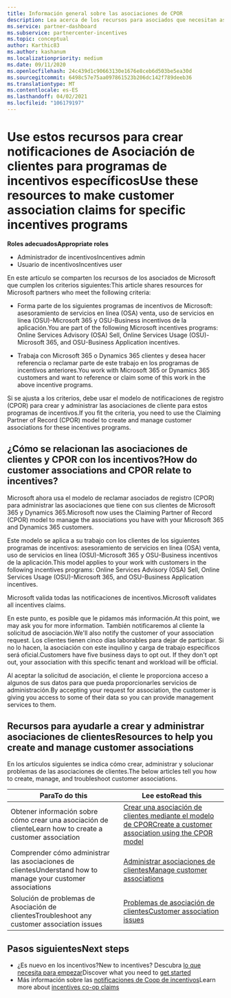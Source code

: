 ```yaml
---
title: Información general sobre las asociaciones de CPOR
description: Lea acerca de los recursos para asociados que necesitan asociar a los clientes a programas de incentivos específicos a través del modelo de notificaciones de registro (CPOR).
ms.service: partner-dashboard
ms.subservice: partnercenter-incentives
ms.topic: conceptual
author: Karthic83
ms.author: kashanum
ms.localizationpriority: medium
ms.date: 09/11/2020
ms.openlocfilehash: 24c439d1c90663130e1676e8ceb6d503be5ea30d
ms.sourcegitcommit: 6498c57e75aa097861523b206dc142f789deeb36
ms.translationtype: MT
ms.contentlocale: es-ES
ms.lasthandoff: 04/02/2021
ms.locfileid: "106179197"
---
```

# <a name="use-these-resources-to-make-customer-association-claims-for-specific-incentives-programs"></a><span data-ttu-id="805be-103">Use estos recursos para crear notificaciones de Asociación de clientes para programas de incentivos específicos</span><span class="sxs-lookup"><span data-stu-id="805be-103">Use these resources to make customer association claims for specific incentives programs</span></span>

<span data-ttu-id="805be-104">**Roles adecuados**</span><span class="sxs-lookup"><span data-stu-id="805be-104">**Appropriate roles**</span></span>

- <span data-ttu-id="805be-105">Administrador de incentivos</span><span class="sxs-lookup"><span data-stu-id="805be-105">Incentives admin</span></span>
- <span data-ttu-id="805be-106">Usuario de incentivos</span><span class="sxs-lookup"><span data-stu-id="805be-106">Incentives user</span></span>

<span data-ttu-id="805be-107">En este artículo se comparten los recursos de los asociados de Microsoft que cumplen los criterios siguientes:</span><span class="sxs-lookup"><span data-stu-id="805be-107">This article shares resources for Microsoft partners who meet the following criteria:</span></span>

- <span data-ttu-id="805be-108">Forma parte de los siguientes programas de incentivos de Microsoft: asesoramiento de servicios en línea (OSA) venta, uso de servicios en línea (OSU)-Microsoft 365 y OSU-Business incentivos de la aplicación.</span><span class="sxs-lookup"><span data-stu-id="805be-108">You are part of the following Microsoft incentives programs: Online Services Advisory (OSA) Sell, Online Services Usage (OSU)-Microsoft 365, and OSU-Business Application incentives.</span></span>

- <span data-ttu-id="805be-109">Trabaja con Microsoft 365 o Dynamics 365 clientes y desea hacer referencia o reclamar parte de este trabajo en los programas de incentivos anteriores.</span><span class="sxs-lookup"><span data-stu-id="805be-109">You work with Microsoft 365 or Dynamics 365 customers and want to reference or claim some of this work in the above incentive programs.</span></span>

<span data-ttu-id="805be-110">Si se ajusta a los criterios, debe usar el modelo de notificaciones de registro (CPOR) para crear y administrar las asociaciones de cliente para estos programas de incentivos.</span><span class="sxs-lookup"><span data-stu-id="805be-110">If you fit the criteria, you need to use the Claiming Partner of Record (CPOR) model to create and manage customer associations for these incentives programs.</span></span>
 
## <a name="how-do-customer-associations-and-cpor-relate-to-incentives"></a><span data-ttu-id="805be-111">¿Cómo se relacionan las asociaciones de clientes y CPOR con los incentivos?</span><span class="sxs-lookup"><span data-stu-id="805be-111">How do customer associations and CPOR relate to incentives?</span></span>

<span data-ttu-id="805be-112">Microsoft ahora usa el modelo de reclamar asociados de registro (CPOR) para administrar las asociaciones que tiene con sus clientes de Microsoft 365 y Dynamics 365.</span><span class="sxs-lookup"><span data-stu-id="805be-112">Microsoft now uses the Claiming Partner of Record (CPOR) model to manage the associations you have with your Microsoft 365 and Dynamics 365 customers.</span></span>

<span data-ttu-id="805be-113">Este modelo se aplica a su trabajo con los clientes de los siguientes programas de incentivos: asesoramiento de servicios en línea (OSA) venta, uso de servicios en línea (OSU)-Microsoft 365 y OSU-Business incentivos de la aplicación.</span><span class="sxs-lookup"><span data-stu-id="805be-113">This model applies to your work with customers in the following incentives programs: Online Services Advisory (OSA) Sell, Online Services Usage (OSU)-Microsoft 365, and OSU-Business Application incentives.</span></span>

<span data-ttu-id="805be-114">Microsoft valida todas las notificaciones de incentivos.</span><span class="sxs-lookup"><span data-stu-id="805be-114">Microsoft validates all incentives claims.</span></span>

<span data-ttu-id="805be-115">En este punto, es posible que le pidamos más información.</span><span class="sxs-lookup"><span data-stu-id="805be-115">At this point, we may ask you for more information.</span></span> <span data-ttu-id="805be-116">También notificaremos al cliente la solicitud de asociación.</span><span class="sxs-lookup"><span data-stu-id="805be-116">We'll also notify the customer of your association request.</span></span> <span data-ttu-id="805be-117">Los clientes tienen cinco días laborables para dejar de participar. Si no lo hacen, la asociación con este inquilino y carga de trabajo específicos será oficial.</span><span class="sxs-lookup"><span data-stu-id="805be-117">Customers have five business days to opt out. If they don't opt out, your association with this specific tenant and workload will be official.</span></span>

<span data-ttu-id="805be-118">Al aceptar la solicitud de asociación, el cliente le proporciona acceso a algunos de sus datos para que pueda proporcionarles servicios de administración.</span><span class="sxs-lookup"><span data-stu-id="805be-118">By accepting your request for association, the customer is giving you access to some of their data so you can provide management services to them.</span></span> 

## <a name="resources-to-help-you-create-and-manage-customer-associations"></a><span data-ttu-id="805be-119">Recursos para ayudarle a crear y administrar asociaciones de clientes</span><span class="sxs-lookup"><span data-stu-id="805be-119">Resources to help you create and manage customer associations</span></span>

<span data-ttu-id="805be-120">En los artículos siguientes se indica cómo crear, administrar y solucionar problemas de las asociaciones de clientes.</span><span class="sxs-lookup"><span data-stu-id="805be-120">The below articles tell you how to create, manage, and troubleshoot customer associations.</span></span>

|  <span data-ttu-id="805be-121">**Para**</span><span class="sxs-lookup"><span data-stu-id="805be-121">**To do this**</span></span>  |  <span data-ttu-id="805be-122">**Lee esto**</span><span class="sxs-lookup"><span data-stu-id="805be-122">**Read this**</span></span>  |
|--------------|-----------|
| <span data-ttu-id="805be-123">Obtener información sobre cómo crear una asociación de cliente</span><span class="sxs-lookup"><span data-stu-id="805be-123">Learn how to create a customer association</span></span>  | [<span data-ttu-id="805be-124">Crear una asociación de clientes mediante el modelo de CPOR</span><span class="sxs-lookup"><span data-stu-id="805be-124">Create a customer association using the CPOR model</span></span>](submit-osa-claim.md)  |
|<span data-ttu-id="805be-125">Comprender cómo administrar las asociaciones de clientes</span><span class="sxs-lookup"><span data-stu-id="805be-125">Understand how to manage your customer associations</span></span>  | [<span data-ttu-id="805be-126">Administrar asociaciones de clientes</span><span class="sxs-lookup"><span data-stu-id="805be-126">Manage customer associations</span></span>](incentives-manage-customer-associations.md)  |
|<span data-ttu-id="805be-127">Solución de problemas de Asociación de clientes</span><span class="sxs-lookup"><span data-stu-id="805be-127">Troubleshoot any customer association issues</span></span>  | [<span data-ttu-id="805be-128">Problemas de asociación de clientes</span><span class="sxs-lookup"><span data-stu-id="805be-128">Customer association issues</span></span>](incentives-customer-association-issues.md)  |

## <a name="next-steps"></a><span data-ttu-id="805be-129">Pasos siguientes</span><span class="sxs-lookup"><span data-stu-id="805be-129">Next steps</span></span>

- <span data-ttu-id="805be-130">¿Es nuevo en los incentivos?</span><span class="sxs-lookup"><span data-stu-id="805be-130">New to incentives?</span></span> <span data-ttu-id="805be-131">Descubra [lo que necesita para empezar](incentives-get-started-intro.md)</span><span class="sxs-lookup"><span data-stu-id="805be-131">Discover what you need to [get started](incentives-get-started-intro.md)</span></span>
- <span data-ttu-id="805be-132">Más información sobre las [notificaciones de Coop de incentivos](claims-overview.md)</span><span class="sxs-lookup"><span data-stu-id="805be-132">Learn more about [incentives co-op claims](claims-overview.md)</span></span>

